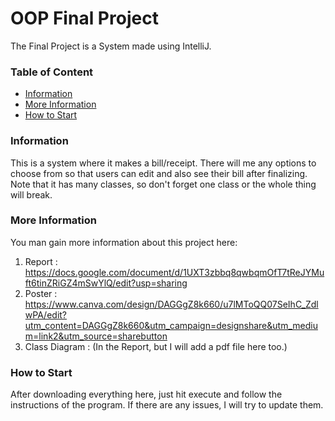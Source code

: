 # OOP Final Project
The Final Project is a System made using IntelliJ.

### Table of Content 
- [Information](#information)
- [More Information](#more-information)
- [How to Start](#results)


### Information 
This is a system where it makes a bill/receipt. There will me any options to choose from so that users can edit and also see their bill after finalizing. Note that it has many classes, so don't forget one class or the whole thing will break.

### More Information
You man gain more information about this project here:
1. Report : https://docs.google.com/document/d/1UXT3zbbq8qwbqmOfT7tReJYMuft6tinZRiGZ4mSwYlQ/edit?usp=sharing
2. Poster : https://www.canva.com/design/DAGGgZ8k660/u7lMToQQ07SeIhC_ZdlwPA/edit?utm_content=DAGGgZ8k660&utm_campaign=designshare&utm_medium=link2&utm_source=sharebutton
3. Class Diagram : (In the Report, but I will add a pdf file here too.)

### How to Start
After downloading everything here, just hit execute and follow the instructions of the program. If there are any issues, I will try to update them. 

